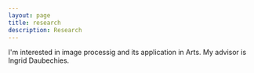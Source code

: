 ```yaml
---
layout: page
title: research
description: Research
---
```


I'm interested in image processig and its application in Arts. My advisor is Ingrid Daubechies. 

